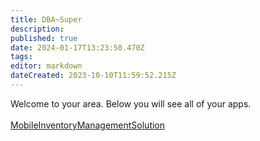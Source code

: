 ```yaml
---
title: DBA~Super
description: 
published: true
date: 2024-01-17T13:23:50.470Z
tags: 
editor: markdown
dateCreated: 2023-10-10T11:59:52.215Z
---
```


Welcome to your area. Below you will see all of your apps.<br><br>[MobileInventoryManagementSolution](/Apps/MIMS/MobileInventoryManagementSolution)<br>